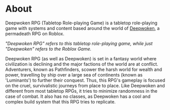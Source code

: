 # About

Deepwoken RPG (Tabletop Role-playing Game) is a tabletop role-playing game with systems and content based around the world of [Deepwoken](https://www.roblox.com/games/4111023553/Deepwoken-Verse-2), a permadeath RPG on Roblox.

*"Deepwoken RPG" refers to this tabletop role-playing game, while just "Deepwoken" refers to the Roblox Game.*

Deepwoken RPG (as well as Deepwoken) is set in a fantasy world where civilization is declining and the major factions of the world are at conflict. Adventurers, known as Pathfinders, scower the harsh world for wealth and power, travelling by ship over a large sea of continents (known as 'Luminants') to further their conquest. Thus, this RPG's gameplay is focused on the cruel, survivalistic journeys from place to place. Like Deepwoken and different from most tabletop RPGs, it tries to minimize randomness in the case of combat. It also has no classes, as Deepwoken has a cool and complex build system that this RPG tries to replicate.